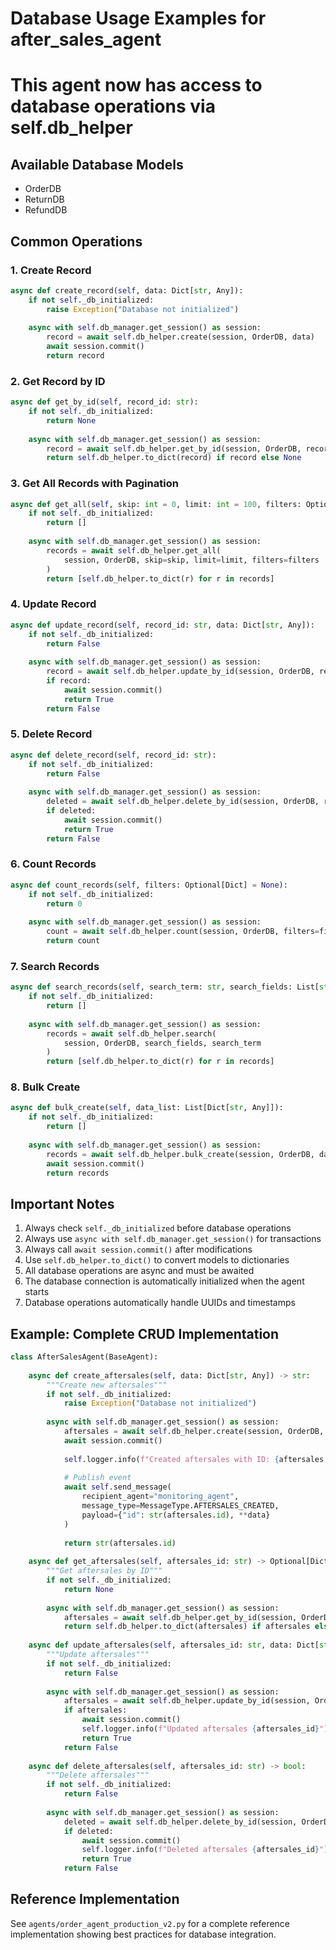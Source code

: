 
# Database Usage Examples for after_sales_agent
# This agent now has access to database operations via self.db_helper

## Available Database Models
- OrderDB
- ReturnDB
- RefundDB

## Common Operations

### 1. Create Record
```python
async def create_record(self, data: Dict[str, Any]):
    if not self._db_initialized:
        raise Exception("Database not initialized")
    
    async with self.db_manager.get_session() as session:
        record = await self.db_helper.create(session, OrderDB, data)
        await session.commit()
        return record
```

### 2. Get Record by ID
```python
async def get_by_id(self, record_id: str):
    if not self._db_initialized:
        return None
    
    async with self.db_manager.get_session() as session:
        record = await self.db_helper.get_by_id(session, OrderDB, record_id)
        return self.db_helper.to_dict(record) if record else None
```

### 3. Get All Records with Pagination
```python
async def get_all(self, skip: int = 0, limit: int = 100, filters: Optional[Dict] = None):
    if not self._db_initialized:
        return []
    
    async with self.db_manager.get_session() as session:
        records = await self.db_helper.get_all(
            session, OrderDB, skip=skip, limit=limit, filters=filters
        )
        return [self.db_helper.to_dict(r) for r in records]
```

### 4. Update Record
```python
async def update_record(self, record_id: str, data: Dict[str, Any]):
    if not self._db_initialized:
        return False
    
    async with self.db_manager.get_session() as session:
        record = await self.db_helper.update_by_id(session, OrderDB, record_id, data)
        if record:
            await session.commit()
            return True
        return False
```

### 5. Delete Record
```python
async def delete_record(self, record_id: str):
    if not self._db_initialized:
        return False
    
    async with self.db_manager.get_session() as session:
        deleted = await self.db_helper.delete_by_id(session, OrderDB, record_id)
        if deleted:
            await session.commit()
            return True
        return False
```

### 6. Count Records
```python
async def count_records(self, filters: Optional[Dict] = None):
    if not self._db_initialized:
        return 0
    
    async with self.db_manager.get_session() as session:
        count = await self.db_helper.count(session, OrderDB, filters=filters)
        return count
```

### 7. Search Records
```python
async def search_records(self, search_term: str, search_fields: List[str]):
    if not self._db_initialized:
        return []
    
    async with self.db_manager.get_session() as session:
        records = await self.db_helper.search(
            session, OrderDB, search_fields, search_term
        )
        return [self.db_helper.to_dict(r) for r in records]
```

### 8. Bulk Create
```python
async def bulk_create(self, data_list: List[Dict[str, Any]]):
    if not self._db_initialized:
        return []
    
    async with self.db_manager.get_session() as session:
        records = await self.db_helper.bulk_create(session, OrderDB, data_list)
        await session.commit()
        return records
```

## Important Notes

1. Always check `self._db_initialized` before database operations
2. Always use `async with self.db_manager.get_session()` for transactions
3. Always call `await session.commit()` after modifications
4. Use `self.db_helper.to_dict()` to convert models to dictionaries
5. All database operations are async and must be awaited
6. The database connection is automatically initialized when the agent starts
7. Database operations automatically handle UUIDs and timestamps

## Example: Complete CRUD Implementation

```python
class AfterSalesAgent(BaseAgent):
    
    async def create_aftersales(self, data: Dict[str, Any]) -> str:
        """Create new aftersales"""
        if not self._db_initialized:
            raise Exception("Database not initialized")
        
        async with self.db_manager.get_session() as session:
            aftersales = await self.db_helper.create(session, OrderDB, data)
            await session.commit()
            
            self.logger.info(f"Created aftersales with ID: {aftersales.id}")
            
            # Publish event
            await self.send_message(
                recipient_agent="monitoring_agent",
                message_type=MessageType.AFTERSALES_CREATED,
                payload={"id": str(aftersales.id), **data}
            )
            
            return str(aftersales.id)
    
    async def get_aftersales(self, aftersales_id: str) -> Optional[Dict]:
        """Get aftersales by ID"""
        if not self._db_initialized:
            return None
        
        async with self.db_manager.get_session() as session:
            aftersales = await self.db_helper.get_by_id(session, OrderDB, aftersales_id)
            return self.db_helper.to_dict(aftersales) if aftersales else None
    
    async def update_aftersales(self, aftersales_id: str, data: Dict[str, Any]) -> bool:
        """Update aftersales"""
        if not self._db_initialized:
            return False
        
        async with self.db_manager.get_session() as session:
            aftersales = await self.db_helper.update_by_id(session, OrderDB, aftersales_id, data)
            if aftersales:
                await session.commit()
                self.logger.info(f"Updated aftersales {aftersales_id}")
                return True
            return False
    
    async def delete_aftersales(self, aftersales_id: str) -> bool:
        """Delete aftersales"""
        if not self._db_initialized:
            return False
        
        async with self.db_manager.get_session() as session:
            deleted = await self.db_helper.delete_by_id(session, OrderDB, aftersales_id)
            if deleted:
                await session.commit()
                self.logger.info(f"Deleted aftersales {aftersales_id}")
                return True
            return False
```

## Reference Implementation

See `agents/order_agent_production_v2.py` for a complete reference implementation
showing best practices for database integration.
